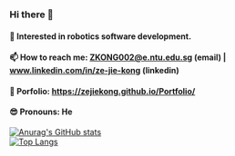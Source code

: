 ### Hi there 👋

#### 🤖 Interested in robotics software development.
#### 📫 How to reach me: ZKONG002@e.ntu.edu.sg (email) | www.linkedin.com/in/ze-jie-kong (linkedin)
#### 💼 Porfolio: https://zejiekong.github.io/Portfolio/
#### 😎 Pronouns: He

[![Anurag's GitHub stats](https://github-readme-stats.vercel.app/api?username=zejiekong)](https://github.com/anuraghazra/github-readme-stats) <br>
[![Top Langs](https://github-readme-stats.vercel.app/api/top-langs/?username=zejiekong)](https://github.com/anuraghazra/github-readme-stats)

<!--
**zejiekong/zejiekong** is a ✨ _special_ ✨ repository because its `README.md` (this file) appears on your GitHub profile.

Here are some ideas to get you started:

- 🔭 I’m currently working on ...
- 🌱 I’m currently learning ...
- 👯 I’m looking to collaborate on ...
- 🤔 I’m looking for help with ...
- 💬 Ask me about ...
- 📫 How to reach me: ...
- 😄 Pronouns: ...
- ⚡ Fun fact: ...
-->
